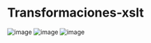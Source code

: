 # Transformaciones-xslt

![image](https://github.com/Dgutierrezd06/Transformaciones-xslt/assets/148796687/0b328997-5003-49e0-bbfd-01d62a66e1b3)
![image](https://github.com/Dgutierrezd06/Transformaciones-xslt/assets/148796687/ad7dca4e-8c6e-495d-aa09-a647bb0613cd)
![image](https://github.com/Dgutierrezd06/Transformaciones-xslt/assets/148796687/1ac7ee8f-46fe-4321-b8a2-3bba9bf109c2)

